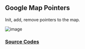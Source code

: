 ## Google Map Pointers

Init, add, remove pointers to the map.

![image](https://user-images.githubusercontent.com/7611746/163287848-36600622-85d6-476e-bd8f-752772ad421c.png)

### [Source Codes](https://github.dev/kingRayhan/map-pointers)
